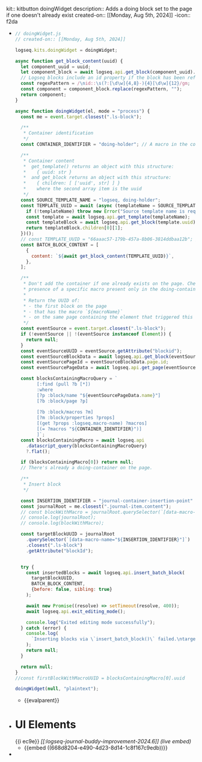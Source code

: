 kit:: kitbutton doingWidget
description:: Adds a doing block set to the page if one doesn't already exist
created-on:: [[Monday, Aug 5th, 2024]]
-icon:: f2da

- ```javascript
  // doingWidget.js
  // created-on:: [[Monday, Aug 5th, 2024]]
  
  logseq.kits.doingWidget = doingWidget;
  
  async function get_block_content(uuid) {
    let component_uuid = uuid;
    let component_block = await logseq.api.get_block(component_uuid).content;
    // Logseq blocks include an id property if the block has been referenced.
    const regexPattern = /\nid::\s(?:[\d\w]{4,8}-){4}[\d\w]{12}/gm;
    const component = component_block.replace(regexPattern, "");
    return component;
  }
  
  async function doingWidget(el, mode = "process") {
    const me = event.target.closest(".ls-block");
  
    /**
     * Container identification
     */
    const CONTAINER_IDENTIFIER = "doing-holder"; // A macro in the container
  
    /**
     * Container content
     *  get_template() returns an object with this structure:
     *    { uuid: str }
     *  and get_block returns an object with this structure:
     *    { children: [ ['uuid', str] ] }
     *    where the second array item is the uuid
     */
    const SOURCE_TEMPLATE_NAME = "logseq, doing-holder";
    const TEMPLATE_UUID = await (async (templateName = SOURCE_TEMPLATE_NAME) => {
      if (!templateName) throw new Error("Source template name is required");
      const template = await logseq.api.get_template(templateName);
      const templateBlock = await logseq.api.get_block(template.uuid);
      return templateBlock.children[0][1];
    })();
    // const TEMPLATE_UUID = "66aaac57-179b-457a-8b06-3814ddbaa12b"; // doing-container data
    const BATCH_BLOCK_CONTENT = [
      {
        content: `${await get_block_content(TEMPLATE_UUID)}`,
      },
    ];
  
    /**
     * Don't add the container if one already exists on the page. Check for the
     * presence of a specific macro present only in the doing-container block.
     *
     * Return the UUID of:
     * - the first block on the page
     * - that has the macro `${macroName}`
     * - on the same page containing the element that triggered this function
     */
    const eventSource = event.target.closest(".ls-block");
    if (!eventSource || !(eventSource instanceof Element)) {
      return null;
    }
    const eventSourceUUID = eventSource.getAttribute("blockid");
    const eventSourceBlockData = await logseq.api.get_block(eventSourceUUID);
    const eventSourcePageId = eventSourceBlockData.page.id;
    const eventSourcePageData = await logseq.api.get_page(eventSourcePageId);
  
    const blocksContainingMacroQuery = `
          [:find (pull ?b [*])
          :where
          [?p :block/name "${eventSourcePageData.name}"]
          [?b :block/page ?p]
          
          [?b :block/macros ?m]
          [?m :block/properties ?props]
          [(get ?props :logseq.macro-name) ?macros]
          [(= ?macros "${CONTAINER_IDENTIFIER}")]
          ]`;
    const blocksContainingMacro = await logseq.api
      .datascript_query(blocksContainingMacroQuery)
      ?.flat();
  
    if (blocksContainingMacro[0]) return null;
    // There's already a doing-container on the page.
  
    /**
     * Insert block
     */
  
    const INSERTION_IDENTIFIER = "journal-container-insertion-point"  // macro name
    const journalRoot = me.closest(".journal-item.content");
    // const blockWithMacro = journalRoot.querySelector(`[data-macro-name="${INSERTION_IDENTIFIER}"]`);
    // console.log(journalRoot);
    // console.log(blockWithMacro);
  
    const targetBlockUUID = journalRoot
      .querySelector(`[data-macro-name="${INSERTION_IDENTIFIER}"]`)
      .closest(".ls-block")
      .getAttribute("blockId");
  
  
    try {
      const insertedBlocks = await logseq.api.insert_batch_block(
        targetBlockUUID,
        BATCH_BLOCK_CONTENT,
        {before: false, sibling: true}
      );
  
      await new Promise((resolve) => setTimeout(resolve, 400));
      await logseq.api.exit_editing_mode();
  
      console.log("Exited editing mode successfully");
    } catch (error) {
      console.log(
        `Inserting blocks via \`insert_batch_block()\` failed.\ntargetBlockUUID: ${targetBlockUUID}\n${error}`
      );
      return null;
    }
  
    return null;
  }
  //const firstBlockWithMacroUUID = blocksContainingMacro[0].uuid
  
  doingWidget(null, "plaintext");
  
  ```
	- {{evalparent}}
- # UI Elements
  {{i ec9e}} *[[:logseq-journal-buddy-improvement-2024.6]]* *(live embed)*
	- {{embed ((668d8204-e490-4d23-8d14-1c8f167c9edb))}}
-
